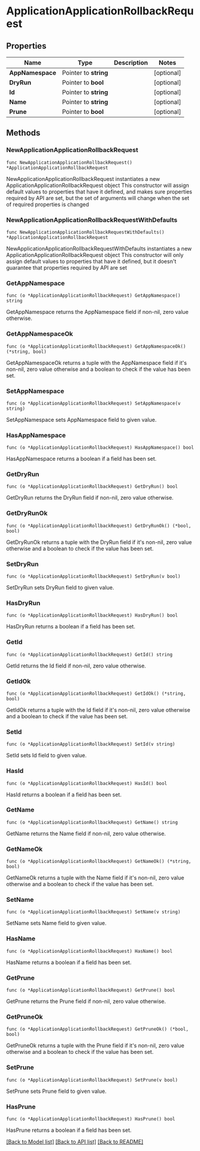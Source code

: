 # ApplicationApplicationRollbackRequest

## Properties

Name | Type | Description | Notes
------------ | ------------- | ------------- | -------------
**AppNamespace** | Pointer to **string** |  | [optional] 
**DryRun** | Pointer to **bool** |  | [optional] 
**Id** | Pointer to **string** |  | [optional] 
**Name** | Pointer to **string** |  | [optional] 
**Prune** | Pointer to **bool** |  | [optional] 

## Methods

### NewApplicationApplicationRollbackRequest

`func NewApplicationApplicationRollbackRequest() *ApplicationApplicationRollbackRequest`

NewApplicationApplicationRollbackRequest instantiates a new ApplicationApplicationRollbackRequest object
This constructor will assign default values to properties that have it defined,
and makes sure properties required by API are set, but the set of arguments
will change when the set of required properties is changed

### NewApplicationApplicationRollbackRequestWithDefaults

`func NewApplicationApplicationRollbackRequestWithDefaults() *ApplicationApplicationRollbackRequest`

NewApplicationApplicationRollbackRequestWithDefaults instantiates a new ApplicationApplicationRollbackRequest object
This constructor will only assign default values to properties that have it defined,
but it doesn't guarantee that properties required by API are set

### GetAppNamespace

`func (o *ApplicationApplicationRollbackRequest) GetAppNamespace() string`

GetAppNamespace returns the AppNamespace field if non-nil, zero value otherwise.

### GetAppNamespaceOk

`func (o *ApplicationApplicationRollbackRequest) GetAppNamespaceOk() (*string, bool)`

GetAppNamespaceOk returns a tuple with the AppNamespace field if it's non-nil, zero value otherwise
and a boolean to check if the value has been set.

### SetAppNamespace

`func (o *ApplicationApplicationRollbackRequest) SetAppNamespace(v string)`

SetAppNamespace sets AppNamespace field to given value.

### HasAppNamespace

`func (o *ApplicationApplicationRollbackRequest) HasAppNamespace() bool`

HasAppNamespace returns a boolean if a field has been set.

### GetDryRun

`func (o *ApplicationApplicationRollbackRequest) GetDryRun() bool`

GetDryRun returns the DryRun field if non-nil, zero value otherwise.

### GetDryRunOk

`func (o *ApplicationApplicationRollbackRequest) GetDryRunOk() (*bool, bool)`

GetDryRunOk returns a tuple with the DryRun field if it's non-nil, zero value otherwise
and a boolean to check if the value has been set.

### SetDryRun

`func (o *ApplicationApplicationRollbackRequest) SetDryRun(v bool)`

SetDryRun sets DryRun field to given value.

### HasDryRun

`func (o *ApplicationApplicationRollbackRequest) HasDryRun() bool`

HasDryRun returns a boolean if a field has been set.

### GetId

`func (o *ApplicationApplicationRollbackRequest) GetId() string`

GetId returns the Id field if non-nil, zero value otherwise.

### GetIdOk

`func (o *ApplicationApplicationRollbackRequest) GetIdOk() (*string, bool)`

GetIdOk returns a tuple with the Id field if it's non-nil, zero value otherwise
and a boolean to check if the value has been set.

### SetId

`func (o *ApplicationApplicationRollbackRequest) SetId(v string)`

SetId sets Id field to given value.

### HasId

`func (o *ApplicationApplicationRollbackRequest) HasId() bool`

HasId returns a boolean if a field has been set.

### GetName

`func (o *ApplicationApplicationRollbackRequest) GetName() string`

GetName returns the Name field if non-nil, zero value otherwise.

### GetNameOk

`func (o *ApplicationApplicationRollbackRequest) GetNameOk() (*string, bool)`

GetNameOk returns a tuple with the Name field if it's non-nil, zero value otherwise
and a boolean to check if the value has been set.

### SetName

`func (o *ApplicationApplicationRollbackRequest) SetName(v string)`

SetName sets Name field to given value.

### HasName

`func (o *ApplicationApplicationRollbackRequest) HasName() bool`

HasName returns a boolean if a field has been set.

### GetPrune

`func (o *ApplicationApplicationRollbackRequest) GetPrune() bool`

GetPrune returns the Prune field if non-nil, zero value otherwise.

### GetPruneOk

`func (o *ApplicationApplicationRollbackRequest) GetPruneOk() (*bool, bool)`

GetPruneOk returns a tuple with the Prune field if it's non-nil, zero value otherwise
and a boolean to check if the value has been set.

### SetPrune

`func (o *ApplicationApplicationRollbackRequest) SetPrune(v bool)`

SetPrune sets Prune field to given value.

### HasPrune

`func (o *ApplicationApplicationRollbackRequest) HasPrune() bool`

HasPrune returns a boolean if a field has been set.


[[Back to Model list]](../README.md#documentation-for-models) [[Back to API list]](../README.md#documentation-for-api-endpoints) [[Back to README]](../README.md)


